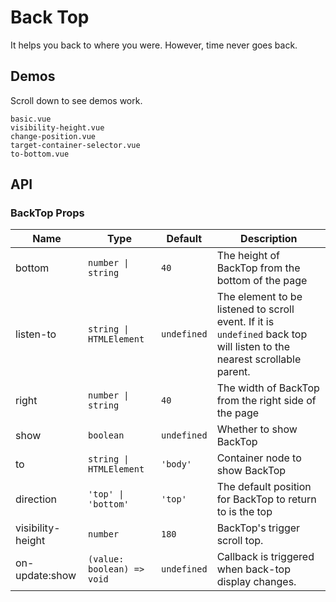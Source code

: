 # Back Top

<!--single-column-->

It helps you back to where you were. However, time never goes back.

## Demos

Scroll down to see demos work.

```demo
basic.vue
visibility-height.vue
change-position.vue
target-container-selector.vue
to-bottom.vue
```

## API

### BackTop Props

| Name | Type | Default | Description |
| --- | --- | --- | --- |
| bottom | `number \| string` | `40` | The height of BackTop from the bottom of the page |
| listen-to | `string \| HTMLElement` | `undefined` | The element to be listened to scroll event. If it is `undefined` back top will listen to the nearest scrollable parent. |
| right | `number \| string` | `40` | The width of BackTop from the right side of the page |
| show | `boolean` | `undefined` | Whether to show BackTop |
| to | `string \| HTMLElement` | `'body'` | Container node to show BackTop |
| direction | `'top' \| 'bottom'` | `'top'` | The default position for BackTop to return to is the top |
| visibility-height | `number` | `180` | BackTop's trigger scroll top. |
| on-update:show | `(value: boolean) => void` | `undefined` | Callback is triggered when back-top display changes. |
